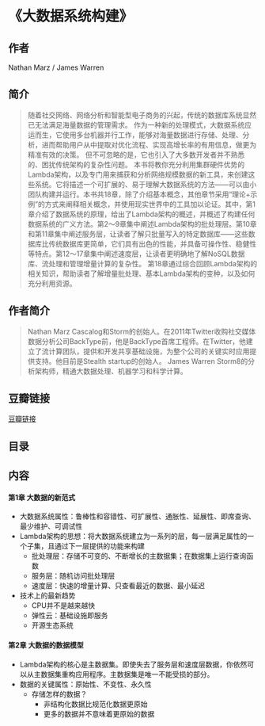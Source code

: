 《大数据系统构建》
=======================

## 作者
  Nathan Marz / James Warren   
  
## 简介
> 随着社交网络、网络分析和智能型电子商务的兴起，传统的数据库系统显然已无法满足海量数据的管理需求。 作为一种新的处理模式，大数据系统应运而生，它使用多台机器并行工作，能够对海量数据进行存储、处理、分析，进而帮助用户从中提取对优化流程、实现高增长率的有用信息，做更为精准有效的决策。 但不可忽略的是，它也引入了大多数开发者并不熟悉的、困扰传统架构的复杂性问题。
本书将教你充分利用集群硬件优势的Lambda架构，以及专门用来捕获和分析网络规模数据的新工具，来创建这些系统。它将描述一个可扩展的、易于理解大数据系统的方法——可以由小团队构建并运行。本书共18章，除了介绍基本概念，其他章节采用“理论+示例”的方式来阐释相关概念，并使用现实世界中的工具加以论证。其中，第1章介绍了数据系统的原理，给出了Lambda架构的概述，并概述了构建任何数据系统的广义方法。第2～9章集中阐述Lambda架构的批处理层。第10章和第11章集中阐述服务层，让读者了解只批量写入的特定数据库——这些数据库比传统数据库更简单，它们具有出色的性能，并具备可操作性、稳健性等特点。第12～17章集中阐述速度层，让读者更明确地了解NoSQL数据库、流处理和管理增量计算的复杂性。 第18章通过综合回顾Lambda架构的相关知识，帮助读者了解增量批处理、基本Lambda架构的变种，以及如何充分利用资源。

## 作者简介
> Nathan Marz Cascalog和Storm的创始人。在2011年Twitter收购社交媒体数据分析公司BackType前，他是BackType首席工程师。在Twitter，他建立了流计算团队，提供和开发共享基础设施，为整个公司的关键实时应用提供支持。他目前是Stealth startup的创始人。
James Warren Storm8的分析架构师，精通大数据处理、机器学习和科学计算。



## 豆瓣链接
[豆瓣链接](https://book.douban.com/subject/26960399/)

## 目录

## 内容

#### 第1章 大数据的新范式
* 大数据系统属性：鲁棒性和容错性、可扩展性、通胀性、延展性、即席查询、最少维护、可调试性
* Lambda架构的思想：将大数据系统建立为一系列的层，每一层满足属性的一个子集，且通过下一层提供的功能来构建
  - 批处理层：存储不可变的、不断增长的主数据集；在数据集上运行查询函数
  - 服务层：随机访问批处理层
  - 速度层：快速的增量计算、只查看最近的数据、最小延迟
* 技术上的最新趋势
  - CPU并不是越来越快
  - 弹性云：基础设施即服务
  - 开源生态系统
  
#### 第2章 大数据的数据模型
* Lambda架构的核心是主数据集。即使失去了服务层和速度层数据，你依然可以从主数据集重构应用程序。主数据集是唯一不能受损的部分。
* 数据的关键属性：原始性、不变性、永久性
  - 存储怎样的数据？
    - 非结构化数据比规范化数据更原始
    - 更多的数据并不意味着更原始的数据